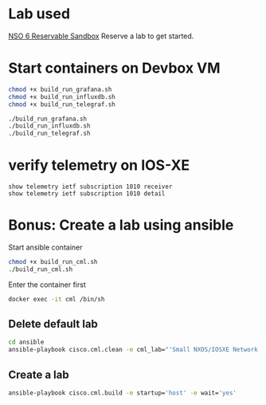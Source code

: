 # Lab used

[NSO 6 Reservable Sandbox](https://developer.cisco.com/site/sandbox/) Reserve a lab to get started.

# Start containers on Devbox VM

```bash
chmod +x build_run_grafana.sh
chmod +x build_run_influxdb.sh
chmod +x build_run_telegraf.sh

./build_run_grafana.sh
./build_run_influxdb.sh
./build_run_telegraf.sh
```

# verify telemetry on IOS-XE

```
show telemetry ietf subscription 1010 receiver
show telemetry ietf subscription 1010 detail
```

# Bonus: Create a lab using ansible

Start ansible container

```bash
chmod +x build_run_cml.sh
./build_run_cml.sh
```

Enter the container first

```bash
docker exec -it cml /bin/sh
```

## Delete default lab

```bash
cd ansible
ansible-playbook cisco.cml.clean -e cml_lab="'Small NXOS/IOSXE Network'"

```

## Create a lab

```bash
ansible-playbook cisco.cml.build -e startup='host' -e wait='yes'
```
